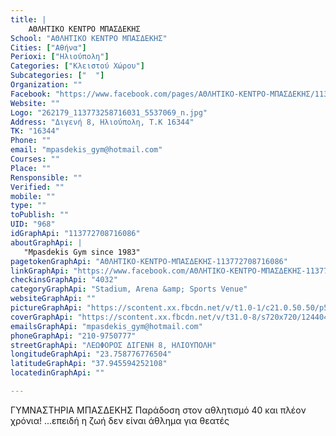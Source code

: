 ```yaml
---
title: |
    ΑΘΛΗΤΙΚΟ ΚΕΝΤΡΟ ΜΠΑΣΔΕΚΗΣ
School: "ΑΘΛΗΤΙΚΟ ΚΕΝΤΡΟ ΜΠΑΣΔΕΚΗΣ"
Cities: ["Αθήνα"]
Perioxi: ["Ηλιούπολη"]
Categories: ["Κλειστού Χώρου"]
Subcategories: ["  "]
Organization: ""
Facebook: "https://www.facebook.com/pages/ΑΘΛΗΤΙΚΟ-ΚΕΝΤΡΟ-ΜΠΑΣΔΕΚΗΣ/113772708716086"
Website: ""
Logo: "262179_113773258716031_5537069_n.jpg"
Address: "Διγενή 8, Ηλιούπολη, Τ.Κ 16344"
TK: "16344"
Phone: ""
email: "mpasdekis_gym@hotmail.com"
Courses: ""
Place: ""
Rensponsible: ""
Verified: ""
mobile: ""
type: ""
toPublish: ""
UID: "968"
idGraphApi: "113772708716086"
aboutGraphApi: | 
   "Mpasdekis Gym since 1983"
pagetokenGraphApi: "ΑΘΛΗΤΙΚΟ-ΚΕΝΤΡΟ-ΜΠΑΣΔΕΚΗΣ-113772708716086"
linkGraphApi: "https://www.facebook.com/ΑΘΛΗΤΙΚΟ-ΚΕΝΤΡΟ-ΜΠΑΣΔΕΚΗΣ-113772708716086/"
checkinsGraphApi: "4032"
categoryGraphApi: "Stadium, Arena &amp; Sports Venue"
websiteGraphApi: ""
pictureGraphApi: "https://scontent.xx.fbcdn.net/v/t1.0-1/c21.0.50.50/p50x50/262179_113773258716031_5537069_n.jpg?oh=e4dd2cebc0c9698769069667e4261c52&amp;oe=5B3FBEA5"
coverGraphApi: "https://scontent.xx.fbcdn.net/v/t31.0-8/s720x720/12440422_991370567622958_4919158768576026144_o.jpg?oh=2c5b48e3b974e0f3fa8027c1a22e456e&amp;oe=5B01A9A3"
emailsGraphApi: "mpasdekis_gym@hotmail.com"
phoneGraphApi: "210-9750777"
streetGraphApi: "ΛΕΩΦΟΡΟΣ ΔΙΓΕΝΗ 8, ΗΛΙΟΥΠΟΛΗ"
longitudeGraphApi: "23.758776776504"
latitudeGraphApi: "37.945594252108"
locatedinGraphApi: ""

---
```


ΓΥΜΝΑΣΤΗΡΙΑ ΜΠΑΣΔΕΚΗΣ Παράδοση στον αθλητισμό 40 και πλέον χρόνια! ...επειδή η ζωή δεν είναι άθλημα για θεατές


